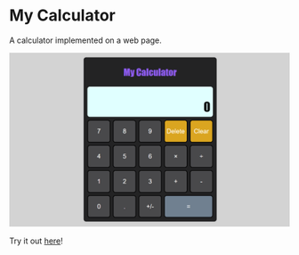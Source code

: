 # My Calculator
A calculator implemented on a web page.

![screenshot](images/calculator.png)

Try it out [here](https://ychong032.github.io/calculator)!
